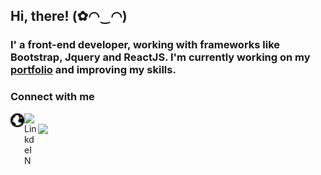 
## Hi, there! (✿◠‿◠) 


### I' a front-end developer, working with frameworks like Bootstrap, Jquery and ReactJS. I'm currently working on my [portfolio](https://dianastanciu.netlify.app) and improving my skills.

### Connect with me


<a target="_blank" href="https://dianastanciu.netlify.app">
  <img align="left" alt="dianastanciu.netlify.app" width="22px" src="https://raw.githubusercontent.com/iconic/open-iconic/master/svg/globe.svg" />
</a>


<a target="_blank" href="https://www.linkedin.com/in/dianastanciudev/">
  <img align="left" alt="LinkdeIN" width="22px" src="https://cdn.jsdelivr.net/npm/simple-icons@v3/icons/linkedin.svg" />
</a>
<!--
<a target="_blank" href="">
  <img align="left" alt="LinkdeIN" width="22px" src="https://cdn.jsdelivr.net/npm/simple-icons@v3/icons/linkedin.svg" />
</a>
-->

## ![](https://dribbble.com/shots/8630894-Programmer-cat)